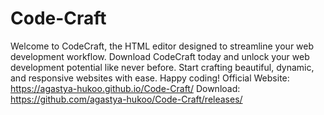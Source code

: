 # Code-Craft
Welcome to CodeCraft, the HTML editor designed to streamline your web development workflow. Download CodeCraft today and unlock your web development potential like never before. Start crafting beautiful, dynamic, and responsive websites with ease. Happy coding!
Official Website: https://agastya-hukoo.github.io/Code-Craft/
Download: https://github.com/agastya-hukoo/Code-Craft/releases/
